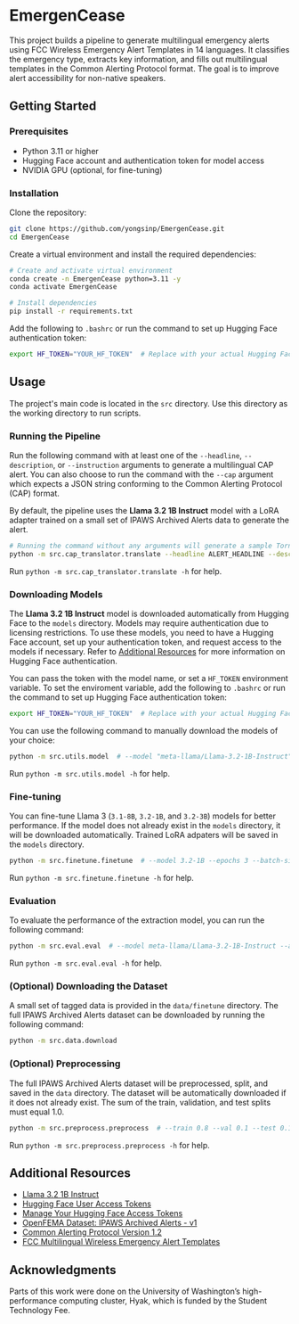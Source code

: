 # EmergenCease

This project builds a pipeline to generate multilingual emergency alerts using FCC Wireless Emergency Alert Templates in
14 languages. It classifies the emergency type, extracts key information, and fills out multilingual templates in the
Common Alerting Protocol format. The goal is to improve alert accessibility for non-native speakers.

## Getting Started

### Prerequisites

- Python 3.11 or higher
- Hugging Face account and authentication token for model access
- NVIDIA GPU (optional, for fine-tuning)

### Installation

Clone the repository:

```bash
git clone https://github.com/yongsinp/EmergenCease.git
cd EmergenCease
```

Create a virtual environment and install the required dependencies:

```bash
# Create and activate virtual environment
conda create -n EmergenCease python=3.11 -y
conda activate EmergenCease

# Install dependencies
pip install -r requirements.txt
```

Add the following to `.bashrc` or run the command to set up Hugging Face authentication token:

```bash
export HF_TOKEN="YOUR_HF_TOKEN"  # Replace with your actual Hugging Face token
```

## Usage

The project's main code is located in the `src` directory. Use this directory as the working directory to run scripts.

### Running the Pipeline

Run the following command with at least one of the `--headline`, `--description`, or `--instruction` arguments to
generate a multilingual CAP alert.
You can also choose to run the command with the `--cap` argument which expects a JSON string conforming to the Common Alerting Protocol (CAP) format.

By default, the pipeline uses the **Llama 3.2 1B Instruct** model with a LoRA adapter trained on a small set of IPAWS Archived Alerts data to generate the alert.

```bash
# Running the command without any arguments will generate a sample Tornado Warning alert
python -m src.cap_translator.translate --headline ALERT_HEADLINE --description ALERT_DESCRIPTION --instruction ALERT_INSTRUCTION
```

Run `python -m src.cap_translator.translate -h` for help.

### Downloading Models

The **Llama 3.2 1B Instruct** model is downloaded automatically from Hugging Face to the `models` directory.
Models may require authentication due to licensing restrictions.
To use these models, you need to have a Hugging Face account, set up your authentication token, and request access to
the
models if necessary. Refer to [Additional Resources](#additional-resources) for more information on Hugging Face
authentication.

You can pass the token with the model name, or set a `HF_TOKEN` environment variable.
To set the enviroment variable, add the following to `.bashrc` or run the command to set up Hugging Face authentication
token:

```bash
export HF_TOKEN="YOUR_HF_TOKEN"  # Replace with your actual Hugging Face token
```

You can use the following command to manually download the models of your choice:

```bash
python -m src.utils.model  # --model "meta-llama/Llama-3.2-1B-Instruct" --hf-token "YOUR_HF_TOKEN" 
```

Run `python -m src.utils.model -h` for help.

### Fine-tuning

You can fine-tune Llama 3 (`3.1-8B`, `3.2-1B`, and `3.2-3B`) models for better performance. If the model does not
already exist in the `models` directory, it will be downloaded automatically. Trained LoRA adpaters will be saved in the
`models` directory.

```bash
python -m src.finetune.finetune  # --model 3.2-1B --epochs 3 --batch-size 4 --log-level INFO
```

Run `python -m src.finetune.finetune -h` for help.

### Evaluation

To evaluate the performance of the extraction model, you can run the following command:

```bash
python -m src.eval.eval  # --model meta-llama/Llama-3.2-1B-Instruct --adapter LoRA-Llama-3.2-1B-Instruct --test-data ./data/finetune/finetune_test.csv --runs 5
```

Run `python -m src.eval.eval -h` for help.

### (Optional) Downloading the Dataset

A small set of tagged data is provided in the `data/finetune` directory. The full IPAWS Archived Alerts dataset can be
downloaded by running the following command:

```bash
python -m src.data.download
```

### (Optional) Preprocessing

The full IPAWS Archived Alerts dataset will be preprocessed, split, and saved in the `data` directory. The dataset will
be automatically downloaded if it does not already exist. The sum of the train, validation, and test splits must equal
1.0.

```bash
python -m src.preprocess.preprocess  # --train 0.8 --val 0.1 --test 0.1 --random-seed 575 --sample-per-class 2
```

Run `python -m src.preprocess.preprocess -h` for help.

## Additional Resources

- [Llama 3.2 1B Instruct](https://huggingface.co/meta-llama/Llama-3.2-1B-Instruct)
- [Hugging Face User Access Tokens](https://huggingface.co/docs/hub/en/security-tokens)
- [Manage Your Hugging Face Access Tokens](https://huggingface.co/settings/tokens)
- [OpenFEMA Dataset: IPAWS Archived Alerts - v1](https://www.fema.gov/openfema-data-page/ipaws-archived-alerts-v1)
- [Common Alerting Protocol Version 1.2](https://docs.oasis-open.org/emergency/cap/v1.2/CAP-v1.2-os.pdf)
- [FCC Multilingual Wireless Emergency Alert Templates](https://www.fcc.gov/multilingual-wireless-emergency-alerts)

## Acknowledgments

Parts of this work were done on the University of Washington’s high-performance computing cluster, Hyak, which is funded
by the Student Technology Fee.